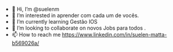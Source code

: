 - 👋 Hi, I’m @suelenm
- 👀 I’m interested in  aprender com cada um de vocês.
- 🌱 I’m currently learning Gestão  IOS 
- 💞️ I’m looking to collaborate on  novos Jobs para todos . 
- 📫 How to reach me  https://www.linkedin.com/in/suelen-matta-b569026a/

<!---
suelenm/suelenm is a ✨ special ✨ repository because its `README.md` (this file) appears on your GitHub profile.
You can click the Preview link to take a look at your changes.
--->


